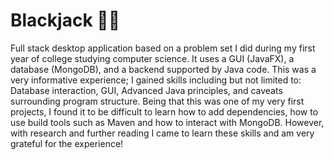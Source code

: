 # Blackjack ✌🏽
Full stack desktop application based on a problem set I did during my first year of college studying computer science. It uses a GUI (JavaFX), a database (MongoDB), and a backend supported by Java code. This was a very informative experience; I gained skills including but not limited to: Database interaction, GUI, Advanced Java principles, and caveats surrounding program structure. Being that this was one of my very first projects, I found it to be difficult to learn how to add dependencies, how to use build tools such as Maven and how to interact with MongoDB. However, with research and further reading I came to learn these skills and am very grateful for the experience! 
